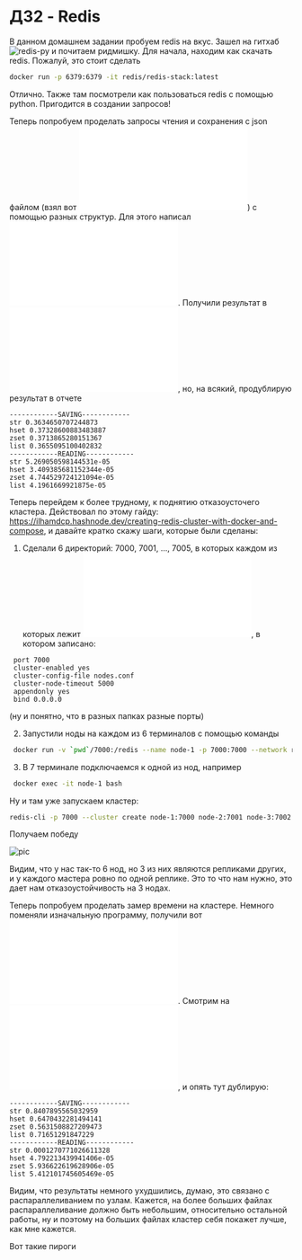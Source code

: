 # ДЗ2 - Redis

В данном домашнем задании пробуем redis на вкус. Зашел на гитхаб ![redis-py](https://github.com/redis/redis-py) и почитаем ридмишку. Для начала, находим как скачать redis. Пожалуй, это стоит сделать

``` bash
docker run -p 6379:6379 -it redis/redis-stack:latest
```

Отлично. Также там посмотрели как пользоваться redis с помощью python. Пригодится в создании запросов!

Теперь попробуем проделать запросы чтения и сохранения с json файлом (взял вот ![такой](./large-file.json)) с помощью разных структур. Для этого написал ![небольшой код](./test_redis.py). Получили результат в ![файл](./result.txt), но, на всякий, продублирую результат в отчете

```
------------SAVING------------
str 0.3634650707244873
hset 0.37328600883483887
zset 0.3713865280151367
list 0.3655095100402832
------------READING------------
str 5.269050598144531e-05
hset 3.409385681152344e-05
zset 4.744529724121094e-05
list 4.1961669921875e-05
```

Теперь перейдем к более трудному, к поднятию отказоусточего кластера. Действовал по этому гайду: https://ilhamdcp.hashnode.dev/creating-redis-cluster-with-docker-and-compose, и давайте кратко скажу шаги, которые были сделаны:

1. Сделали 6 директорий: 7000, 7001, ..., 7005, в которых каждом из которых лежит ![файл](./7000/redis.conf), в котором записано:

```
 port 7000
 cluster-enabled yes
 cluster-config-file nodes.conf
 cluster-node-timeout 5000
 appendonly yes
 bind 0.0.0.0
```

(ну и понятно, что в разных папках разные порты)

2. Запустили ноды на каждом из 6 терминалов с помощью команды

``` bash
 docker run -v `pwd`/7000:/redis --name node-1 -p 7000:7000 --network redis-cluster redis redis-server /redis/redis.conf
```

3. В 7 терминале подключаемся к одной из нод, например

``` bash
 docker exec -it node-1 bash
```

Ну и там уже запускаем кластер: 

``` bash
redis-cli -p 7000 --cluster create node-1:7000 node-2:7001 node-3:7002 node-4:7003 node-5:7004 node-6:7005 --cluster-replicas 1 --cluster-yes
```

Получаем победу

![pic](./pics/claster.jpg)

Видим, что у нас так-то 6 нод, но 3 из них являются репликами других, и у каждого мастера ровно по одной реплике. Это то что нам нужно, это дает нам отказоустойчивость на 3 нодах.

Теперь попробуем проделать замер времени на кластере. Немного поменяли изначальную программу, получили вот ![что](./test_redis_cluter.py). Смотрим на ![результаты](./cluster_result.txt), и опять тут дублирую:

```
------------SAVING------------
str 0.8407895565032959
hset 0.6470432281494141
zset 0.5631508827209473
list 0.71651291847229
------------READING------------
str 0.0001270771026611328
hset 4.792213439941406e-05
zset 5.936622619628906e-05
list 5.412101745605469e-05
```

Видим, что результаты немного ухудшились, думаю, это связано с распараллеливанием по узлам. Кажется, на более больших файлах распараллеливание должно быть небольшим, относительно остальной работы, ну и поэтому на больших файлах кластер себя покажет лучше, как мне кажется.

Вот такие пироги
